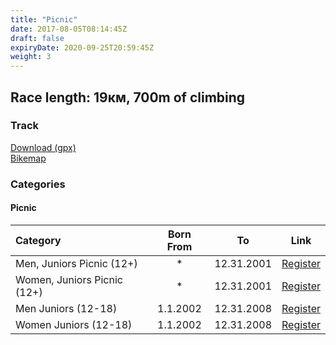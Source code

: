 ```yaml
---
title: "Picnic"
date: 2017-08-05T08:14:45Z
draft: false
expiryDate: 2020-09-25T20:59:45Z
weight: 3
---
```


## Race length: 19км, 700m of climbing
### Track  
[Download (gpx)](https://drive.google.com/file/d/1mtRZ3nVulS3SvMtFwTIgwJzj0ww0W7Sr/view?usp=sharing)  
[Bikemap]()  


### Categories
#### Picnic
Category         | Born From |      To   | Link     
:-----------------|:---------:|:---------:|:-----------:
 Men, Juniors Picnic (12+)  |     *     | 12.31.2001| [Register](https://forms.gle/WhFRzTo8HHJU92gE8)
 Women, Juniors Picnic (12+)|     *     | 12.31.2001| [Register](https://forms.gle/WhFRzTo8HHJU92gE8)
 Men Juniors (12-18)  | 1.1.2002  | 12.31.2008| [Register](https://forms.gle/WhFRzTo8HHJU92gE8)
 Women Juniors (12-18)| 1.1.2002  | 12.31.2008| [Register](https://forms.gle/WhFRzTo8HHJU92gE8)

